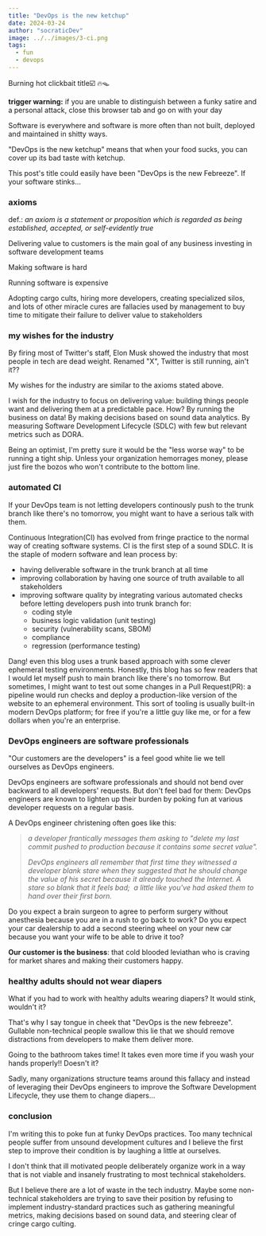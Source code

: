 ```yaml
---
title: "DevOps is the new ketchup"
date: 2024-03-24
author: "socraticDev"
image: ../../images/3-ci.png
tags:
  - fun
  - devops
---
```


Burning hot clickbait title☑️ 🔥🪤

__trigger warning:__ if you are unable to distinguish between a funky satire
and a personal attack, close this browser tab and go on with your day

Software is everywhere and software is more often than not built, deployed and maintained
in shitty ways.

"DevOps is the new ketchup" means that when your food sucks, you can cover up
its bad taste with ketchup. 

This post's title could easily have been "DevOps is the new
Febreeze". If your software stinks...

### axioms

def.: _an axiom is a statement or proposition which is regarded as being established, accepted, or self-evidently true_

Delivering value to customers is the main goal of any business investing in
software development teams

Making software is hard

Running software is expensive

Adopting cargo cults, hiring more developers, creating specialized silos, and
lots of other miracle cures are fallacies used by management to buy time to mitigate their
failure to deliver value to stakeholders

### my wishes for the industry

By firing most of Twitter's staff, Elon Musk showed the industry that most
people in tech are dead weight. Renamed "X", Twitter is still running, ain't it??

My wishes for the industry are similar to the axioms stated above.

I wish for the industry to focus on delivering value: building things people
want and delivering them at a predictable pace. How?  By running the business
on data! By making decisions based on sound data analytics. By measuring
Software Development Lifecycle (SDLC) with few but relevant metrics such as
DORA.

Being an optimist, I'm pretty sure it would be the "less worse way" to be running a
tight ship. Unless your organization hemorrages money, please just fire the
bozos who won't contribute to the bottom line. 

### automated CI

If your DevOps team is not letting developers continously push to the trunk
branch like there's no tomorrow, you might want to have a serious talk with
them.

Continuous Integration(CI) has evolved from fringe practice to the normal way
of creating software systems. CI is the first step of a sound SDLC. It is the staple of
modern software and lean process by:

- having deliverable software in the trunk branch at all time
- improving collaboration by having one source of truth available to all
  stakeholders
- improving software quality by integrating various automated checks before
  letting developers push into trunk branch for:
  - coding style
  - business logic validation (unit testing)
  - security (vulnerability scans, SBOM)
  - compliance
  - regression (performance testing)
  
Dang! even this blog uses a trunk based approach with some clever ephemeral
testing environments. Honestly, this blog has so few
readers that I would let myself push to main branch like there's no tomorrow. But
sometimes, I might want to test out some changes in a Pull Request(PR): a pipeline would run
checks and deploy a production-like version of the website to an ephemeral
environment. This sort of tooling is usually built-in modern DevOps platform;
for free if you're a little guy like me, or for a few dollars when you're an enterprise.

### DevOps engineers are software professionals

"Our customers are the developers" is a feel good white lie we tell ourselves
as DevOps engineers.

DevOps engineers are software professionals and should not bend over backward to all developers'
requests.  But don't feel bad for them: DevOps engineers are known to lighten
up their burden by poking fun at various developer requests on a regular basis.

A DevOps engineer christening often goes like this: 

> _a developer
> frantically messages them asking to "delete my last commit pushed to production because it
> contains some secret value"._ 
> 
> _DevOps engineers all remember that first time they
> witnessed a developer blank stare when they suggested that he should change the value of his secret
> because it already touched the Internet. A stare so blank that it feels bad;
> a little like you've had asked them to hand over their first born._

Do you expect a brain surgeon to agree to perform surgery without anesthesia
because you are in a rush to go back to work? Do you expect your car dealership to add a second
steering wheel on your new car because you want your wife to be able to drive
it too?

__Our customer is the business__: that cold blooded leviathan who is craving for
market shares and making their customers happy.

### healthy adults should not wear diapers

What if you had to work with healthy adults wearing diapers? It would stink,
wouldn't it?

That's why I say tongue in cheek that "DevOps is the new febreeze". Gullable
non-technical people swallow this lie that we should remove distractions from
developers to make them deliver more.

Going to the bathroom takes time!  It takes even more time if you wash
your hands properly!! Doesn't it?

Sadly, many organizations structure teams around this fallacy and instead of
leveraging their DevOps engineers to improve the Software Development
Lifecycle, they use them to change diapers...

### conclusion

I'm writing this to poke fun at funky DevOps practices. Too many technical people suffer from
unsound development cultures and I believe the first step to improve their
condition is by laughing a little at ourselves.

I don't think that ill motivated people deliberately organize work in a way
that is not viable and insanely frustrating to most technical stakeholders.

But I believe there are a lot of waste in the tech industry. Maybe some
non-technical stakeholders are trying to save their position by refusing to
implement industry-standard practices such as gathering meaningful metrics,
making decisions based on sound data, and steering clear of cringe cargo culting.
